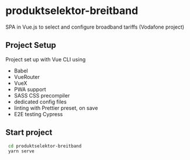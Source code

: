 # produktselektor-breitband

SPA in Vue.js to select and configure broadband tariffs (Vodafone project)

## Project Setup

Project set up with Vue CLI using

- Babel
- VueRouter
- VueX
- PWA support
- SASS CSS precompiler
- dedicated config files
- linting with Prettier preset, on save
- E2E testing Cypress

## Start project

````bash
 cd produktselektor-breitband
 yarn serve
 ````
